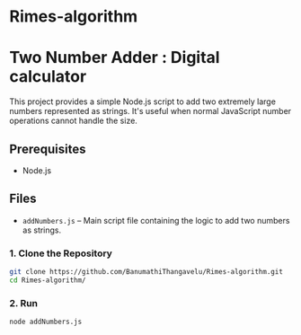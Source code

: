# Rimes-algorithm

# Two Number Adder : Digital calculator

This project provides a simple Node.js script to add two extremely large numbers represented as strings. It's useful when normal JavaScript number operations cannot handle the size.

## Prerequisites

- Node.js

## Files

- `addNumbers.js` – Main script file containing the logic to add two numbers as strings.

### 1. Clone the Repository 

```bash
git clone https://github.com/BanumathiThangavelu/Rimes-algorithm.git
cd Rimes-algorithm/
```
### 2. Run

```bash
node addNumbers.js
```
